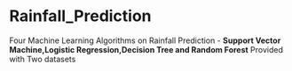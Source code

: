# Rainfall_Prediction
Four Machine Learning Algorithms on Rainfall Prediction - **Support Vector Machine,Logistic Regression,Decision Tree and Random Forest**
Provided with Two datasets 
